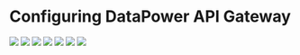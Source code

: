 # Configuring DataPower API Gateway

  <img src="images/img10.png" >

  <img src="images/img11.png" >

  <img src="images/img12.png" >


  <img src="images/img12.png" >
  
  <img src="images/img13.png" >
  <img src="images/img14.png" >
  <img src="images/img15.png" >
